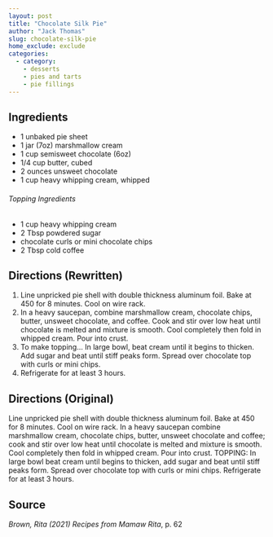 ```yaml
---
layout: post
title: "Chocolate Silk Pie"
author: "Jack Thomas"
slug: chocolate-silk-pie
home_exclude: exclude
categories:
  - category:
    - desserts
    - pies and tarts
    - pie fillings
---
```


## Ingredients

- 1 unbaked pie sheet
- 1 jar (7oz) marshmallow cream
- 1 cup semisweet chocolate (6oz)
- 1/4 cup butter, cubed
- 2 ounces unsweet chocolate
- 1 cup heavy whipping cream, whipped

###### Topping Ingredients

- 1 cup heavy whipping cream
- 2 Tbsp powdered sugar
- chocolate curls or mini chocolate chips
- 2 Tbsp cold coffee

## Directions (Rewritten)

1. Line unpricked pie shell with double thickness aluminum foil. Bake at 450 for 8 minutes. Cool on wire rack.
2. In a heavy saucepan, combine marshmallow cream, chocolate chips, butter, unsweet chocolate, and coffee. Cook and stir over low heat until chocolate is melted and mixture is smooth. Cool completely then fold in whipped cream. Pour into crust.
3. To make topping... In large bowl, beat cream until it begins to thicken. Add sugar and beat until stiff peaks form. Spread over chocolate top with curls or mini chips.
4. Refrigerate for at least 3 hours.

## Directions (Original)

Line unpricked pie shell with double thickness aluminum foil. Bake at 450 for 8 minutes. Cool on wire rack. In a heavy saucepan combine marshmallow cream, chocolate chips, butter, unsweet chocolate and coffee; cook and stir over low heat until chocolate is melted and mixture is smooth. Cool completely then fold in whipped cream. Pour into crust. TOPPING: In large bowl beat cream until begins to thicken, add sugar and beat until stiff peaks form. Spread over chocolate top with curls or mini chips. Refrigerate for at least 3 hours.

## Source

*Brown, Rita (2021) Recipes from Mamaw Rita*, p. 62
